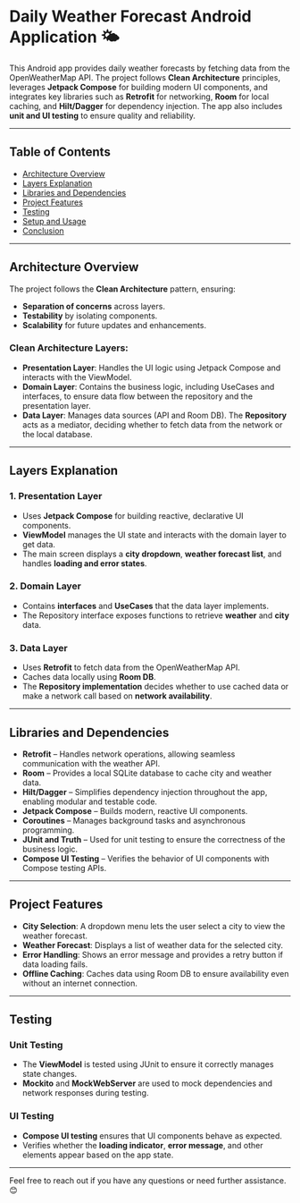 # Daily Weather Forecast Android Application 🌤️  
This Android app provides daily weather forecasts by fetching data from the OpenWeatherMap API. The project follows **Clean Architecture** principles, leverages **Jetpack Compose** for building modern UI components, and integrates key libraries such as **Retrofit** for networking, **Room** for local caching, and **Hilt/Dagger** for dependency injection. The app also includes **unit and UI testing** to ensure quality and reliability.

---

## Table of Contents  
- [Architecture Overview](#architecture-overview)  
- [Layers Explanation](#layers-explanation)  
- [Libraries and Dependencies](#libraries-and-dependencies)  
- [Project Features](#project-features)  
- [Testing](#testing)  
- [Setup and Usage](#setup-and-usage)  
- [Conclusion](#conclusion)  

---

## Architecture Overview  
The project follows the **Clean Architecture** pattern, ensuring:  

- **Separation of concerns** across layers.  
- **Testability** by isolating components.  
- **Scalability** for future updates and enhancements.  

### Clean Architecture Layers:  
- **Presentation Layer**: Handles the UI logic using Jetpack Compose and interacts with the ViewModel.  
- **Domain Layer**: Contains the business logic, including UseCases and interfaces, to ensure data flow between the repository and the presentation layer.  
- **Data Layer**: Manages data sources (API and Room DB). The **Repository** acts as a mediator, deciding whether to fetch data from the network or the local database.  

---

## Layers Explanation  

### 1. Presentation Layer  
- Uses **Jetpack Compose** for building reactive, declarative UI components.  
- **ViewModel** manages the UI state and interacts with the domain layer to get data.  
- The main screen displays a **city dropdown**, **weather forecast list**, and handles **loading and error states**.  

### 2. Domain Layer  
- Contains **interfaces** and **UseCases** that the data layer implements.  
- The Repository interface exposes functions to retrieve **weather** and **city** data.  

### 3. Data Layer  
- Uses **Retrofit** to fetch data from the OpenWeatherMap API.  
- Caches data locally using **Room DB**.  
- The **Repository implementation** decides whether to use cached data or make a network call based on **network availability**.  

---

## Libraries and Dependencies  
- **Retrofit** – Handles network operations, allowing seamless communication with the weather API.  
- **Room** – Provides a local SQLite database to cache city and weather data.  
- **Hilt/Dagger** – Simplifies dependency injection throughout the app, enabling modular and testable code.  
- **Jetpack Compose** – Builds modern, reactive UI components.  
- **Coroutines** – Manages background tasks and asynchronous programming.  
- **JUnit and Truth** – Used for unit testing to ensure the correctness of the business logic.  
- **Compose UI Testing** – Verifies the behavior of UI components with Compose testing APIs.  

---

## Project Features  
- **City Selection**: A dropdown menu lets the user select a city to view the weather forecast.  
- **Weather Forecast**: Displays a list of weather data for the selected city.  
- **Error Handling**: Shows an error message and provides a retry button if data loading fails.  
- **Offline Caching**: Caches data using Room DB to ensure availability even without an internet connection.  

---

## Testing  

### Unit Testing  
- The **ViewModel** is tested using JUnit to ensure it correctly manages state changes.  
- **Mockito** and **MockWebServer** are used to mock dependencies and network responses during testing.  

### UI Testing  
- **Compose UI testing** ensures that UI components behave as expected.  
- Verifies whether the **loading indicator**, **error message**, and other elements appear based on the app state.

---
Feel free to reach out if you have any questions or need further assistance. 😊
  
